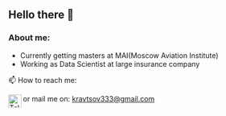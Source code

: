 ## Hello there 👋

### About me:
- Currently getting masters at MAI(Moscow Aviation Institute)
- Working as Data Scientist at large insurance company


📫 How to reach me:


[<img align="left" alt="Telegram" width="26px" src="https://img.icons8.com/color/48/000000/telegram-app--v1.png"/>][telegram]

[telegram]: https://t.me/buhleor

or mail me on: kravtsov333@gmail.com


